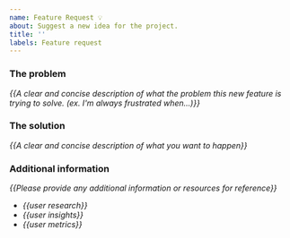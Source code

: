 ```yaml
---
name: Feature Request 💡
about: Suggest a new idea for the project.
title: ''
labels: Feature request
---
```


<!-- replace _{{...}}_ with your own words -->

### The problem

_{{A clear and concise description of what the problem this new feature is trying to solve. (ex. I'm always frustrated when...)}}_

### The solution

_{{A clear and concise description of what you want to happen}}_

### Additional information

_{{Please provide any additional information or resources for reference}}_

- _{{user research}}_
- _{{user insights}}_
- _{{user metrics}}_

